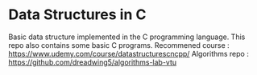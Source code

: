 # Data Structures in C
Basic data structure implemented in the C programming language. This repo also contains some basic C programs.
Recommened course : https://www.udemy.com/course/datastructurescncpp/
Algorithms repo : https://github.com/dreadwing5/algorithms-lab-vtu
